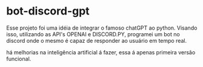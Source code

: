 # bot-discord-gpt

Esse projeto foi uma idéia de integrar o famoso chatGPT ao python. Visando isso, utilizando as API's OPENAI e DISCORD.PY, programei um bot no discord onde o mesmo é capaz de responder ao usuário em tempo real.

há melhorias na inteligência artificial á fazer, essa á apenas primeira versão funcional.
